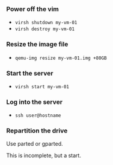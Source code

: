 ### Power off the vim

* `virsh shutdown my-vm-01`
* `virsh destroy my-vm-01`

### Resize the image file

* `qemu-img resize my-vm-01.img +80GB`

### Start the server

* `virsh start my-vm-01`

### Log into the server

* `ssh user@hostname`

### Repartition the drive

Use parted or gparted.

This is incomplete, but a start.
